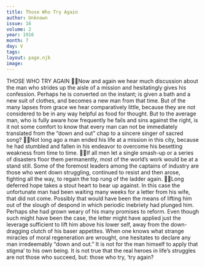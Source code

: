```yaml
---
title: Those Who Try Again
author: Unknown
issue: 16
volume: 2
year: 1916
month: 7
day: V
tags:
layout: page.njk
image:
---
```

THOSE WHO TRY AGAIN Now and again we hear much discussion about the man who strides up the aisle of a mission and hesitatingly gives his confession. Perhaps he is converted on the instant; is given a bath and a new suit of clothes, and becomes a new man from that time. But of the many lapses from grace we hear comparatively little, because they are not considered to be in any way helpful as food for thought. But to the average man, who is fully aware how frequently he fails and sins against the right, is it not some comfort to know that every man can not be immediately translated from the “down and out” chap to a sincere singer of sacred song? Not long ago a man ended his life at a mission in this city, because he had stumbled and fallen in his endeavor to overcome his besetting weakness from time to time. If all men let a single smash-up or a series of disasters floor them permanently, most of the world’s work would be at a stand still. Some of the foremost leaders among the captains of industry are those who went down struggling, continued to resist and then arose, fighting all the way, to regain the top rung of the ladder again. Long deferred hope takes a stout heart to bear up against. In this case the unfortunate man had been waiting many weeks for a letter from his wife, that did not come. Possibly that would have been the means of lifting him out of the slough of despond in which periodic inebriety had plunged him. Perhaps she had grown weary of his many promises to reform. Even though such might have been the case, the letter might have applied just the leverage sufficient to lift him above his lower self, away from the down-dragging clutch of his baser appetites. When one knows what strange miracles of moral regeneration are wrought, one hesitates to declare any man irredeemably “down and out.” It is not for the man himself to apply that stigma’ to his own being. It is not true that the real heroes in life’s struggles are not those who succeed, but: those who try, ‘try again? 

